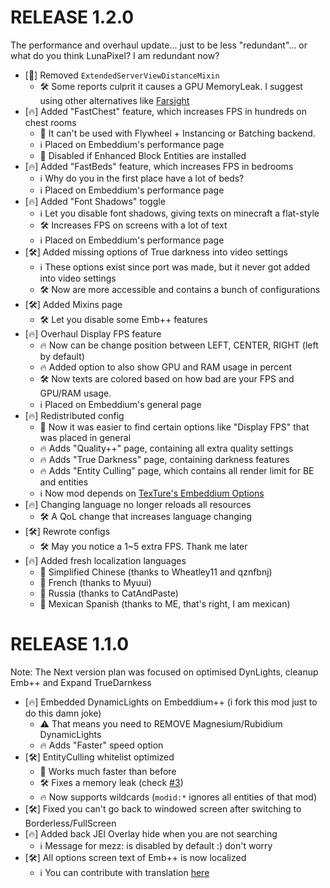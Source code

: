 # RELEASE 1.2.0
The performance and overhaul update... just to be less "redundant"... or what do you think LunaPixel?
I am redundant now?

- [🐛] Removed ``ExtendedServerViewDistanceMixin``
  - 🛠️ Some reports culprit it causes a GPU MemoryLeak. I suggest using other alternatives like [Farsight](https://legacy.curseforge.com/minecraft/mc-mods/farsight)
- [🔥] Added "FastChest" feature, which increases FPS in hundreds on chest rooms
  - 🐛 It can't be used with Flywheel + Instancing or Batching backend.
  - ℹ️ Placed on Embeddium's performance page
  - 👟 Disabled if Enhanced Block Entities are installed
- [🔥] Added "FastBeds" feature, which increases FPS in bedrooms
  - ℹ️ Why do you in the first place have a lot of beds?
  - ℹ️ Placed on Embeddium's performance page
- [🔥] Added "Font Shadows" toggle
  - ℹ️ Let you disable font shadows, giving texts on minecraft a flat-style
  - 🛠️ Increases FPS on screens with a lot of text
  - ℹ️ Placed on Embeddium's performance page
- [🛠️] Added missing options of True darkness into video settings
  - ℹ️ These options exist since port was made, but it never got added into video settings
  - 🛠️ Now are more accessible and contains a bunch of configurations
- [🛠️] Added Mixins page
  - 🛠️ Let you disable some Emb++ features
- [🔥] Overhaul Display FPS feature
  - 🔥 Now can be change position between LEFT, CENTER, RIGHT (left by default)
  - 🔥 Added option to also show GPU and RAM usage in percent
  - 🛠️ Now texts are colored based on how bad are your FPS and GPU/RAM usage.
  - ℹ️ Placed on Embeddium's general page
- [🔥] Redistributed config
  - 👟 Now it was easier to find certain options like "Display FPS" that was placed in general
  - 🔥 Adds "Quality++" page, containing all extra quality settings
  - 🔥 Adds "True Darkness" page, containing darkness features
  - 🔥 Adds "Entity Culling" page, which contains all render limit for BE and entities
  - ℹ️ Now mod depends on [TexTure's Embeddium Options](https://www.curseforge.com/minecraft/mc-mods/textrues-embeddium-options)
- [🔥] Changing language no longer reloads all resources
  - 🛠️ A QoL change that increases language changing
- [🛠️] Rewrote configs
  - 🛠️ May you notice a 1~5 extra FPS. Thank me later
- [🔥] Added fresh localization languages
  - 🍜 Simplified Chinese (thanks to Wheatley11 and qznfbnj)
  - 🥐 French (thanks to Myuui)
  - 🍾 Russia (thanks to CatAndPaste)
  - 🌮 Mexican Spanish (thanks to ME, that's right, I am mexican)

# RELEASE 1.1.0
Note: The Next version plan was focused on optimised DynLights, cleanup Emb++ and Expand TrueDarnkess

- [🔥] Embedded DynamicLights on Embeddium++ (i fork this mod just to do this damn joke)
  - ⚠️ That means you need to REMOVE Magnesium/Rubidium DynamicLights
  - 🔥 Adds "Faster" speed option
- [🛠️] EntityCulling whitelist optimized
  - 👟 Works much faster than before
  - 🛠️ Fixes a memory leak (check [#3](https://github.com/SrRapero720/EmbeddiumPlus/issues/3))
  - 🔥 Now supports wildcards (``modid:*`` ignores all entities of that mod)
- [🛠️] Fixed you can't go back to windowed screen after switching to Borderless/FullScreen
- [🔥] Added back JEI Overlay hide when you are not searching
  - ℹ️ Message for mezz: is disabled by default :) don't worry
- [🛠️] All options screen text of Emb++ is now localized
  - ℹ️ You can contribute with translation [here](https://github.com/SrRapero720/EmbeddiumPlus/blob/1.20/src/main/resources/assets/embeddiumplus/lang/en_us.json)